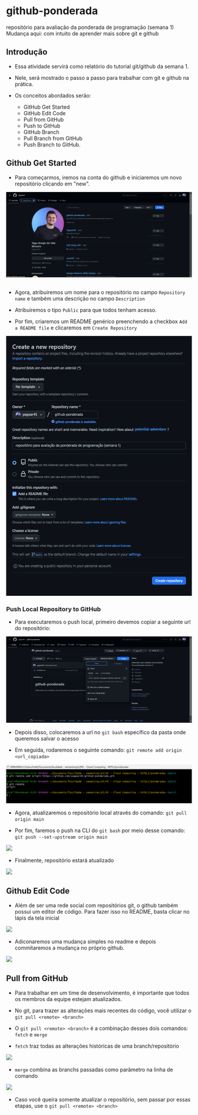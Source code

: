 # github-ponderada
repositório para avaliação da ponderada de programação (semana 1)
Mudança aqui: com intuito de aprender mais sobre git e github

## Introdução
* Essa atividade servirá como relatório do tutorial git/github da semana 1.

* Nele, será mostrado o passo a passo para trabalhar com git e github na prática.

* Os conceitos abordados serão: 
    *  GitHub Get Started
    *  GitHub Edit Code 
    * Pull from GitHub
    * Push to GitHub 
    * GitHub Branch 
    * Pull Branch from GitHub
    * Push Branch to GitHub.
   

## Github Get Started 

* Para começarmos, iremos na conta do github e iniciaremos um novo repositório clicando em "new".

<img src = "./imgs/pg-inical-prog-semana1.png">

## 
* Agora, atribuiremos um nome para o repositório no campo ```Repository name``` e também uma descrição no campo ```Description```

* Atribuiremos o tipo ```Public``` para que todos tenham acesso.

* Por fim, criaremos um README genérico preenchendo a checkbox ```Add a README file``` e clicaremos em ```Create Repository```

<img src ="./imgs/part1-prog-ponderada-1.png">

### Push Local Repository to GitHub

* Para executaremos o push local, primeiro devemos copiar a seguinte url do repositório:

<img src = "./imgs/clone-repo.png">

* Depois disso, colocaremos a url no ```git bash``` específico da pasta onde queremos salvar o acesso

* Em seguida, rodaremos o seguinte comando: ```git remote add origin <url_copiada>```

<img src ="./imgs/origin remote .png">

* Agora, atualizaremos o repositório local através do comando: 
```git pull origin main```

* Por fim, faremos o push na CLI do ```git bash``` por meio desse comando: ```git push --set-upstream origin main```

<img src = "./imgs/push-origin-main .png">

* Finalmente, repositório estará atualizado

<img src = "./imgs/repo-apos-ativ1.png">


## Github Edit Code

* Além de ser uma rede social com repositórios git, o github também possui um editor de código. Para fazer isso no README, basta clicar no lápis da tela inicial

<img src ="./imgs/edit-code-github.png">

* Adiconaremos uma mudança simples no readme e depois commitaremos a mudança no próprio github. 

<img src = "./imgs/commit-nativo-github.png">

## Pull from GitHub

* Para trabalhar em um time de desenvolvimento, é importante que todos os membros da equipe estejam atualizados.

* No git, para trazer as alterações mais recentes do código, você utilizar o ```git pull <remote> <branch>```


* O ```git pull <remote> <branch>``` é a combinação desses dois comandos: ```fetch``` e  ```merge```

* ```fetch``` traz todas as alterações históricas de uma branch/repositório

<img src = "./imgs/fetch.png">

* ```merge``` combina as branchs passadas como parâmetro na linha de comando 

<img src = "./imgs/merge.png">


* Caso você queira somente atualizar o repositório, sem passar por essas etapas, use o  ```git pull <remote> <branch>```


